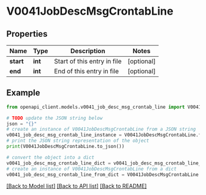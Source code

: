 # V0041JobDescMsgCrontabLine


## Properties

Name | Type | Description | Notes
------------ | ------------- | ------------- | -------------
**start** | **int** | Start of this entry in file | [optional] 
**end** | **int** | End of this entry in file | [optional] 

## Example

```python
from openapi_client.models.v0041_job_desc_msg_crontab_line import V0041JobDescMsgCrontabLine

# TODO update the JSON string below
json = "{}"
# create an instance of V0041JobDescMsgCrontabLine from a JSON string
v0041_job_desc_msg_crontab_line_instance = V0041JobDescMsgCrontabLine.from_json(json)
# print the JSON string representation of the object
print(V0041JobDescMsgCrontabLine.to_json())

# convert the object into a dict
v0041_job_desc_msg_crontab_line_dict = v0041_job_desc_msg_crontab_line_instance.to_dict()
# create an instance of V0041JobDescMsgCrontabLine from a dict
v0041_job_desc_msg_crontab_line_from_dict = V0041JobDescMsgCrontabLine.from_dict(v0041_job_desc_msg_crontab_line_dict)
```
[[Back to Model list]](../README.md#documentation-for-models) [[Back to API list]](../README.md#documentation-for-api-endpoints) [[Back to README]](../README.md)



